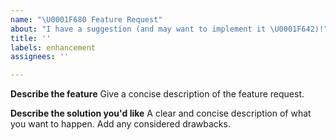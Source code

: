 ```yaml
---
name: "\U0001F680 Feature Request"
about: "I have a suggestion (and may want to implement it \U0001F642)!"
title: ''
labels: enhancement
assignees: ''

---
```

**Describe the feature**
Give a concise description of the feature request.

**Describe the solution you'd like**
A clear and concise description of what you want to happen. Add any considered drawbacks.

<!--- Dont forget to label the feature appropriately.
<!--- Use the labels "EmotiBit DataParser", "EmotiBit FirmwareInstaller" or "EmotiBit Oscilloscope" for software

